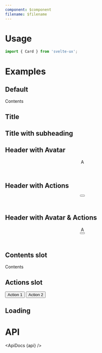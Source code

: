 ```yaml
---
component: $component
filename: $filename
---
```


<script lang="ts">
  import { mdiDotsVertical } from '@mdi/js';

  import api from '$lib/components/Card.svelte?raw&sveld';
  import ApiDocs from '$lib/components/ApiDocs.svelte';

  import AppBar from '$lib/components/AppBar.svelte';
  import Avatar from '$lib/components/Avatar.svelte';
  import Button from '$lib/components/Button.svelte';
  import Card from '$lib/components/Card.svelte';
  import Header from '$lib/components/Header.svelte';
  import Preview from '$lib/components/Preview.svelte';
</script>

# Usage

```js
import { Card } from 'svelte-ux';
```

# Examples

## Default

<Preview>
  <Card>Contents</Card>
</Preview>

## Title

<Preview>
  <Card title="Title" />
</Preview>

## Title with subheading

<Preview>
  <Card title="Title" subheading="Subheading" />
</Preview>

## Header with Avatar

<Preview>
  <Card>
    <Header title="Title" subheading="Subheading" slot="header">
      <div slot="avatar">
        <Avatar class="bg-blue-500 text-white font-bold">A</Avatar>
      </div>
    </Header>
  </Card>
</Preview>

## Header with Actions

<Preview>
  <Card>
    <Header title="Title" subheading="Subheading" slot="header">
      <div slot="actions">
        <Button icon={mdiDotsVertical} class="w-12 h-12" />
      </div>
    </Header>
  </Card>
</Preview>

## Header with Avatar & Actions

<Preview>
  <Card>
    <Header title="Title" subheading="Subheading" slot="header">
      <div slot="avatar">
        <Avatar class="bg-blue-500 text-white font-bold">A</Avatar>
      </div>
      <div slot="actions">
        <Button icon={mdiDotsVertical} class="w-12 h-12" />
      </div>
    </Header>
  </Card>
</Preview>

## Contents slot

<Preview>
  <Card title="Title" subheading="Subheading">
    <div slot="contents">Contents</div>
  </Card>
</Preview>

## Actions slot

<Preview>
  <Card title="Title" subheading="Subheading">
    <div slot="actions">
      <Button>Action 1</Button>
      <Button>Action 2</Button>
    </div>
  </Card>
</Preview>

## Loading

<Preview>
  <Card title="Title" loading />
</Preview>

# API

<ApiDocs {api} />
